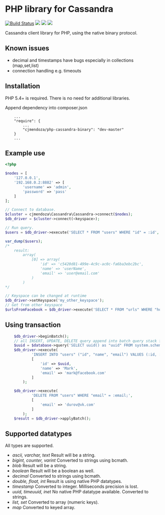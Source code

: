 PHP library for Cassandra
=========================

[![Build Status](https://travis-ci.org/LarsFronius/php-cassandra-binary.svg?branch=master)](https://travis-ci.org/LarsFronius/php-cassandra-binary)
<a href="https://codeclimate.com/github/cjmendoza/php-cassandra-binary"><img src="https://codeclimate.com/github/cjmendoza/php-cassandra-binary.png" /></a>
<a href="https://scrutinizer-ci.com/g/cjmendoza/php-cassandra-binary/"><img src="https://scrutinizer-ci.com/g/cjmendoza/php-cassandra-binary/badges/quality-score.png?b=master" /></a>
<a href="https://scrutinizer-ci.com/g/cjmendoza/php-cassandra-binary/"><img src="https://scrutinizer-ci.com/g/cjmendoza/php-cassandra-binary/badges/build.png?b=master" /></a>


Cassandra client library for PHP, using the native binary protocol.

## Known issues
* decimal and timestamps have bugs especially in collections (map,set,list)
* connection handling e.g. timeouts

## Installation

PHP 5.4+ is required. There is no need for additional libraries.

Append dependency into composer.json

```
	...
	"require": {
		...
		"cjmendoza/php-cassandra-binary": "dev-master"
	}
	...
```

## Example use

```php
<?php

$nodes = [
	'127.0.0.1',
	'192.168.0.2:8882' => [
		'username' => 'admin',
		'password' => 'pass'
	]
];

// Connect to database.
$cluster = cjmendoza\Cassandra\Cassandra->connect($nodes);
$db_driver = $cluster->connect(<keyspace>);

// Run query.
$users = $db_driver->execute('SELECT * FROM "users" WHERE "id" = :id', ['id' => 'c5420d81-499e-4c9c-ac0c-fa6ba3ebc2bc']);

var_dump($users);
/*
	result:
		array(
			[0] => array(
				'id' => 'c5420d81-499e-4c9c-ac0c-fa6ba3ebc2bc',
				'name' => 'userName',
				'email' => 'user@email.com'
			)
		)
*/

// Keyspace can be changed at runtime
$db_driver->setKeyspace('my_other_keyspace');
// Get from other keyspace
$urlsFromFacebook = $db_driver->execute('SELECT * FROM "urls" WHERE "host" = :host', ['host' => 'facebook.com']);

```

## Using transaction

```php
	$db_driver->beginBatch();
	// all INSERT, UPDATE, DELETE query append into batch query stack for execution after applyBatch
	$uuid = $database->query('SELECT uuid() as "uuid" FROM system.schema_keyspaces LIMIT 1;')[0]['uuid'];
	$db_driver->execute(
			'INSERT INTO "users" ("id", "name", "email") VALUES (:id, :name, :email);',
			[
				'id' => $uuid,
				'name' => 'Mark',
				'email' => 'mark@facebook.com'
			]
		);

	$db_driver->execute(
			'DELETE FROM "users" WHERE "email" = :email;',
			[
				'email' => 'durov@vk.com'
			]
		);
	$result = $db_driver->applyBatch();
```

## Supported datatypes

All types are supported.

* *ascii, varchar, text*
  Result will be a string.
* *bigint, counter, varint*
  Converted to strings using bcmath.
* *blob*
  Result will be a string.
* *boolean*
  Result will be a boolean as well.
* *decimal*
  Converted to strings using bcmath.
* *double, float, int*
  Result is using native PHP datatypes.
* *timestamp*
  Converted to integer. Milliseconds precision is lost.
* *uuid, timeuuid, inet*
  No native PHP datatype available. Converted to strings.
* *list, set*
  Converted to array (numeric keys).
* *map*
  Converted to keyed array.
